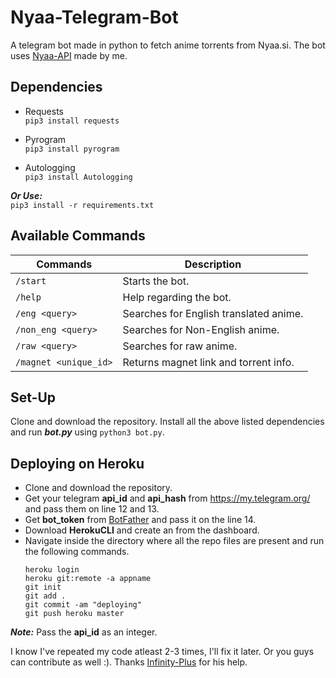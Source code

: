 # Nyaa-Telegram-Bot
A telegram bot made in python to fetch anime torrents from Nyaa.si. The bot uses [Nyaa-API](https://github.com/Vivek-Kolhe/Nyaa-API) made by me.

## Dependencies
- Requests\
  ```pip3 install requests```

- Pyrogram\
  ```pip3 install pyrogram```

- Autologging\
  ```pip3 install Autologging```

***Or Use:***\
  ```pip3 install -r requirements.txt```

## Available Commands
| **Commands** | **Description** |
|---|---|
| ```/start``` | Starts the bot. |
| ```/help``` | Help regarding the bot. |
| ```/eng <query>``` | Searches for English translated anime. |
| ```/non_eng <query>``` | Searches for Non-English anime. |
| ```/raw <query>``` | Searches for raw anime. |
| ```/magnet <unique_id>``` | Returns magnet link and torrent info. |

## Set-Up
Clone and download the repository. Install all the above listed dependencies and run ***bot.py*** using ```python3 bot.py```.

## Deploying on Heroku
- Clone and download the repository.
- Get your telegram **api_id** and **api_hash** from https://my.telegram.org/ and pass them on line 12 and 13.
- Get **bot_token** from [BotFather](https://t.me/BotFather) and pass it on the line 14.
- Download **HerokuCLI** and create an from the dashboard.
- Navigate inside the directory where all the repo files are present and run the following commands.
    ```
    heroku login
    heroku git:remote -a appname
    git init
    git add .
    git commit -am "deploying"
    git push heroku master
    ```
***Note:*** Pass the **api_id** as an integer.

I know I've repeated my code atleast 2-3 times, I'll fix it later. Or you guys can contribute as well :).
Thanks [Infinity-Plus](https://github.com/infinity-plus) for his help.
